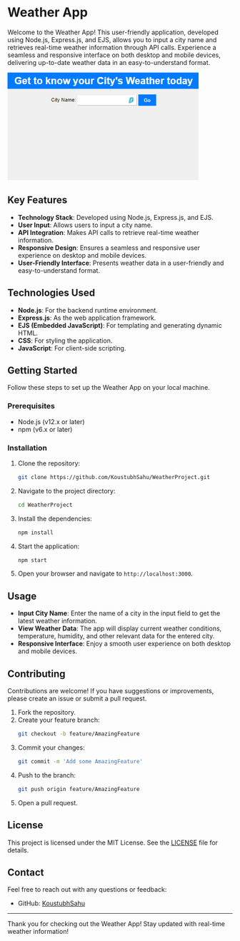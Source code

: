 # Weather App

Welcome to the Weather App! This user-friendly application, developed using Node.js, Express.js, and EJS, allows you to input a city name and retrieves real-time weather information through API calls. Experience a seamless and responsive interface on both desktop and mobile devices, delivering up-to-date weather data in an easy-to-understand format.

![Weather App Screenshot](ss.png)

## Key Features

- **Technology Stack**: Developed using Node.js, Express.js, and EJS.
- **User Input**: Allows users to input a city name.
- **API Integration**: Makes API calls to retrieve real-time weather information.
- **Responsive Design**: Ensures a seamless and responsive user experience on desktop and mobile devices.
- **User-Friendly Interface**: Presents weather data in a user-friendly and easy-to-understand format.

## Technologies Used

- **Node.js**: For the backend runtime environment.
- **Express.js**: As the web application framework.
- **EJS (Embedded JavaScript)**: For templating and generating dynamic HTML.
- **CSS**: For styling the application.
- **JavaScript**: For client-side scripting.

## Getting Started

Follow these steps to set up the Weather App on your local machine.

### Prerequisites

- Node.js (v12.x or later)
- npm (v6.x or later)

### Installation

1. Clone the repository:
    ```bash
    git clone https://github.com/KoustubhSahu/WeatherProject.git
    ```
2. Navigate to the project directory:
    ```bash
    cd WeatherProject
    ```
3. Install the dependencies:
    ```bash
    npm install
    ```
4. Start the application:
    ```bash
    npm start
    ```
5. Open your browser and navigate to `http://localhost:3000`.

## Usage

- **Input City Name**: Enter the name of a city in the input field to get the latest weather information.
- **View Weather Data**: The app will display current weather conditions, temperature, humidity, and other relevant data for the entered city.
- **Responsive Interface**: Enjoy a smooth user experience on both desktop and mobile devices.

## Contributing

Contributions are welcome! If you have suggestions or improvements, please create an issue or submit a pull request.

1. Fork the repository.
2. Create your feature branch:
    ```bash
    git checkout -b feature/AmazingFeature
    ```
3. Commit your changes:
    ```bash
    git commit -m 'Add some AmazingFeature'
    ```
4. Push to the branch:
    ```bash
    git push origin feature/AmazingFeature
    ```
5. Open a pull request.

## License

This project is licensed under the MIT License. See the [LICENSE](LICENSE) file for details.

## Contact

Feel free to reach out with any questions or feedback:
- GitHub: [KoustubhSahu](https://github.com/KoustubhSahu)

---

Thank you for checking out the Weather App! Stay updated with real-time weather information!
